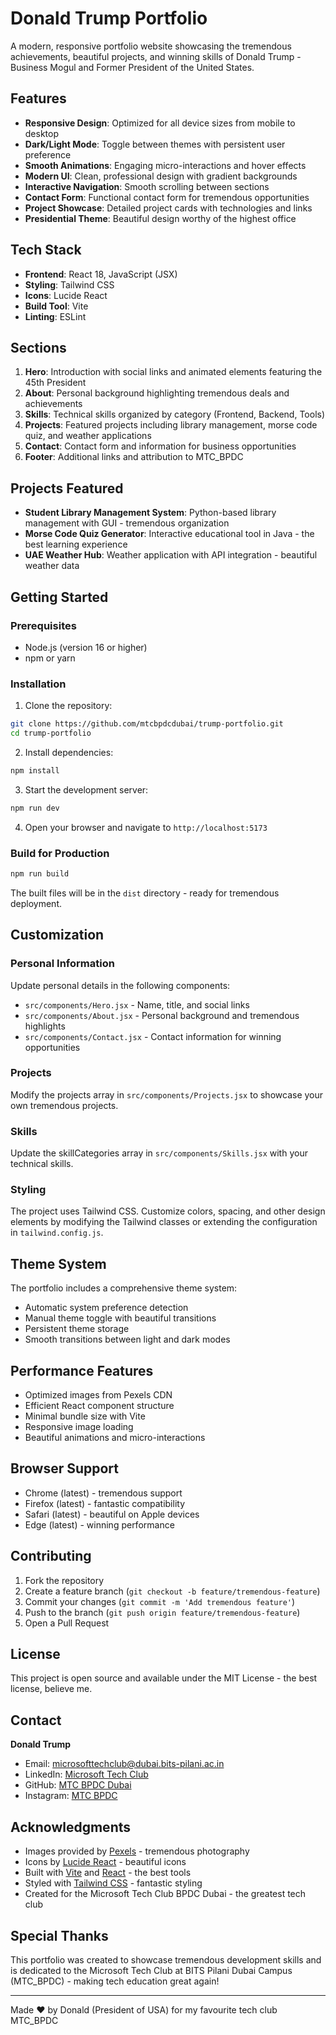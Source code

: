 # Donald Trump Portfolio

A modern, responsive portfolio website showcasing the tremendous achievements, beautiful projects, and winning skills of Donald Trump - Business Mogul and Former President of the United States.

## Features

- **Responsive Design**: Optimized for all device sizes from mobile to desktop
- **Dark/Light Mode**: Toggle between themes with persistent user preference
- **Smooth Animations**: Engaging micro-interactions and hover effects
- **Modern UI**: Clean, professional design with gradient backgrounds
- **Interactive Navigation**: Smooth scrolling between sections
- **Contact Form**: Functional contact form for tremendous opportunities
- **Project Showcase**: Detailed project cards with technologies and links
- **Presidential Theme**: Beautiful design worthy of the highest office

## Tech Stack

- **Frontend**: React 18, JavaScript (JSX)
- **Styling**: Tailwind CSS
- **Icons**: Lucide React
- **Build Tool**: Vite
- **Linting**: ESLint

## Sections

1. **Hero**: Introduction with social links and animated elements featuring the 45th President
2. **About**: Personal background highlighting tremendous deals and achievements
3. **Skills**: Technical skills organized by category (Frontend, Backend, Tools)
4. **Projects**: Featured projects including library management, morse code quiz, and weather applications
5. **Contact**: Contact form and information for business opportunities
6. **Footer**: Additional links and attribution to MTC_BPDC

## Projects Featured

- **Student Library Management System**: Python-based library management with GUI - tremendous organization
- **Morse Code Quiz Generator**: Interactive educational tool in Java - the best learning experience
- **UAE Weather Hub**: Weather application with API integration - beautiful weather data

## Getting Started

### Prerequisites

- Node.js (version 16 or higher)
- npm or yarn

### Installation

1. Clone the repository:
```bash
git clone https://github.com/mtcbpdcdubai/trump-portfolio.git
cd trump-portfolio
```

2. Install dependencies:
```bash
npm install
```

3. Start the development server:
```bash
npm run dev
```

4. Open your browser and navigate to `http://localhost:5173`

### Build for Production

```bash
npm run build
```

The built files will be in the `dist` directory - ready for tremendous deployment.

## Customization

### Personal Information
Update personal details in the following components:
- `src/components/Hero.jsx` - Name, title, and social links
- `src/components/About.jsx` - Personal background and tremendous highlights
- `src/components/Contact.jsx` - Contact information for winning opportunities

### Projects
Modify the projects array in `src/components/Projects.jsx` to showcase your own tremendous projects.

### Skills
Update the skillCategories array in `src/components/Skills.jsx` with your technical skills.

### Styling
The project uses Tailwind CSS. Customize colors, spacing, and other design elements by modifying the Tailwind classes or extending the configuration in `tailwind.config.js`.

## Theme System

The portfolio includes a comprehensive theme system:
- Automatic system preference detection
- Manual theme toggle with beautiful transitions
- Persistent theme storage
- Smooth transitions between light and dark modes

## Performance Features

- Optimized images from Pexels CDN
- Efficient React component structure
- Minimal bundle size with Vite
- Responsive image loading
- Beautiful animations and micro-interactions

## Browser Support

- Chrome (latest) - tremendous support
- Firefox (latest) - fantastic compatibility
- Safari (latest) - beautiful on Apple devices
- Edge (latest) - winning performance

## Contributing

1. Fork the repository
2. Create a feature branch (`git checkout -b feature/tremendous-feature`)
3. Commit your changes (`git commit -m 'Add tremendous feature'`)
4. Push to the branch (`git push origin feature/tremendous-feature`)
5. Open a Pull Request

## License

This project is open source and available under the MIT License - the best license, believe me.

## Contact

**Donald Trump**
- Email: microsofttechclub@dubai.bits-pilani.ac.in
- LinkedIn: [Microsoft Tech Club](https://www.linkedin.com/company/microsoft-tech-club/posts/?feedView=all)
- GitHub: [MTC BPDC Dubai](https://github.com/mtcbpdcdubai)
- Instagram: [MTC BPDC](https://www.instagram.com/mtcbpdc/)

## Acknowledgments

- Images provided by [Pexels](https://www.pexels.com/) - tremendous photography
- Icons by [Lucide React](https://lucide.dev/) - beautiful icons
- Built with [Vite](https://vitejs.dev/) and [React](https://reactjs.org/) - the best tools
- Styled with [Tailwind CSS](https://tailwindcss.com/) - fantastic styling
- Created for the Microsoft Tech Club BPDC Dubai - the greatest tech club

## Special Thanks

This portfolio was created to showcase tremendous development skills and is dedicated to the Microsoft Tech Club at BITS Pilani Dubai Campus (MTC_BPDC) - making tech education great again!

---

Made ♥ by Donald (President of USA) for my favourite tech club MTC_BPDC
